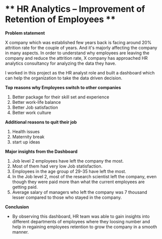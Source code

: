 # ** HR Analytics – Improvement of Retention of Employees **		

**Problem statement**

X company which was established few years back is facing around 20% attrition rate for the couple of years. And it's majorly affecting the company in many aspects. In order to understand why employees are leaving the company and reduce the attrition rate, X company has approached HR analytics consultancy for analyzing the data they have.

I worked in this project as the HR analyst role and built a dashboard which can help the organization to take the data driven decision.

**Top reasons why Employees switch to other companies**
1. Better package for their skill set and experience
2. Better work-life balance
3. Better Job satisfaction
4. Better work culture

**Additional reasons to quit their job**
1. Health issues
2. Maternity break
3. start up ideas
 
**Major insights from the Dashboard**
1. Job level 2 employees have left the company the most.
2. Most of them had very low Job statisfaction.
3. Employees in the age group of 29-35 have left the most.
4. In the Job level 2, most of the research scientist left the company, even though they were paid more than what the current employees are getting paid.
5. Average salary of managers who left the company was 7 thousand lesser compared to those who stayed in the company.

**Conclusion**

* By observing this dashboard, HR team was able to gain insights into different departments of employees where they loosing number and help in regaining employees retention to grow the company in a smooth manner.                                                                                                                                                  
